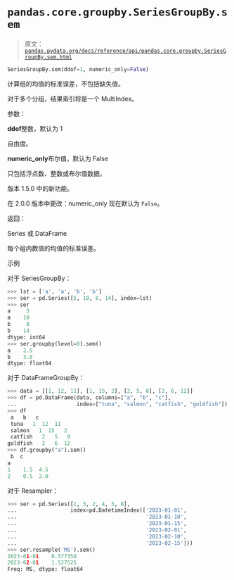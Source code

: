 # `pandas.core.groupby.SeriesGroupBy.sem`

> 原文：[`pandas.pydata.org/docs/reference/api/pandas.core.groupby.SeriesGroupBy.sem.html`](https://pandas.pydata.org/docs/reference/api/pandas.core.groupby.SeriesGroupBy.sem.html)

```py
SeriesGroupBy.sem(ddof=1, numeric_only=False)
```

计算组的均值的标准误差，不包括缺失值。

对于多个分组，结果索引将是一个 MultiIndex。

参数：

**ddof**整数，默认为 1

自由度。

**numeric_only**布尔值，默认为 False

只包括浮点数、整数或布尔值数据。

版本 1.5.0 中的新功能。

在 2.0.0 版本中更改：numeric_only 现在默认为 `False`。

返回：

Series 或 DataFrame

每个组内数值的均值的标准误差。

示例

对于 SeriesGroupBy：

```py
>>> lst = ['a', 'a', 'b', 'b']
>>> ser = pd.Series([5, 10, 8, 14], index=lst)
>>> ser
a     5
a    10
b     8
b    14
dtype: int64
>>> ser.groupby(level=0).sem()
a    2.5
b    3.0
dtype: float64 
```

对于 DataFrameGroupBy：

```py
>>> data = [[1, 12, 11], [1, 15, 2], [2, 5, 8], [2, 6, 12]]
>>> df = pd.DataFrame(data, columns=["a", "b", "c"],
...                   index=["tuna", "salmon", "catfish", "goldfish"])
>>> df
 a   b   c
 tuna   1  12  11
 salmon   1  15   2
 catfish   2   5   8
goldfish   2   6  12
>>> df.groupby("a").sem()
 b  c
a
1    1.5  4.5
2    0.5  2.0 
```

对于 Resampler：

```py
>>> ser = pd.Series([1, 3, 2, 4, 3, 8],
...                 index=pd.DatetimeIndex(['2023-01-01',
...                                         '2023-01-10',
...                                         '2023-01-15',
...                                         '2023-02-01',
...                                         '2023-02-10',
...                                         '2023-02-15']))
>>> ser.resample('MS').sem()
2023-01-01    0.577350
2023-02-01    1.527525
Freq: MS, dtype: float64 
```

